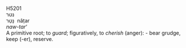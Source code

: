 <body>
  <p>H5201<br>  נטר  <br> נָטַר  ‎  nâṭar  <br><i>naw-tar‘ </i><br>A primitive root; to <i>guard</i>; figuratively, to <i>cherish</i> (anger): - bear grudge, keep (-er), reserve.<br></p>
 </body>